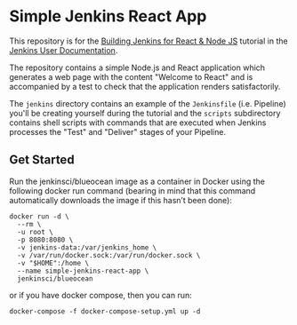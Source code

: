 # Simple Jenkins React App

This repository is for the
[Building Jenkins for React & Node JS](https://jenkins.io/doc/tutorials/build-a-node-js-and-react-app-with-npm/)
tutorial in the [Jenkins User Documentation](https://jenkins.io/doc/).

The repository contains a simple Node.js and React application which generates
a web page with the content "Welcome to React" and is accompanied by a test to
check that the application renders satisfactorily.

The `jenkins` directory contains an example of the `Jenkinsfile` (i.e. Pipeline)
you'll be creating yourself during the tutorial and the `scripts` subdirectory
contains shell scripts with commands that are executed when Jenkins processes
the "Test" and "Deliver" stages of your Pipeline.

## Get Started

Run the jenkinsci/blueocean image as a container in Docker using the following docker run command (bearing in mind that this command automatically downloads the image if this hasn’t been done):
```
docker run -d \
  --rm \
  -u root \
  -p 8080:8080 \
  -v jenkins-data:/var/jenkins_home \
  -v /var/run/docker.sock:/var/run/docker.sock \
  -v "$HOME":/home \
  --name simple-jenkins-react-app \
  jenkinsci/blueocean
```
or if you have docker compose, then you can run: 
```
docker-compose -f docker-compose-setup.yml up -d
```
